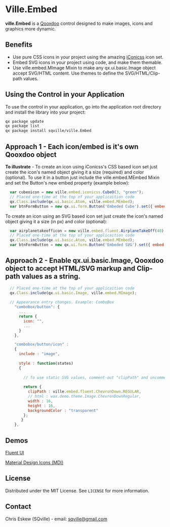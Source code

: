 <!-- ABOUT THE PROJECT -->
# Ville.Embed

**ville.Embed** is a [Qooxdoo](https://qooxdoo.org/) control designed to make images, icons and graphics more dynamic.

## Benefits

* Use pure CSS icons in your project using the amazing [iConicss](https://github.com/Viglino/iconicss) icon set.
* Embed SVG icons in your project using code, and make them themable.
* Use ville.embed.MImage Mixin to make any qx.ui.basic.Image object accept SVG/HTML content. Use themes to define the SVG/HTML/Clip-path values.

<!-- GETTING STARTED -->
## Using the Control in your Application

To use the control in your application, go into the application root directory and install the library into your project:

```sh
qx package update
qx package list
qx package install sqville/ville.Embed
```

## Approach 1 - Each icon/embed is it's own Qooxdoo object

**To illustrate** - To create an icon using iConicss's CSS based icon set just create the icon's named object giving it a size (required) and color (optional). To use it in a button just include the ville.embed.MEmbed Mixin and set the Button's new embed property (example below):

```js
  var cubeoicon = new ville.embed.iconicss.CubeO(3, "green");
  // Placed one-time at the top of your applicaition code
  qx.Class.include(qx.ui.basic.Atom, ville.embed.MEmbed);
  var btnFormButton = new qx.ui.form.Button('Embeded Cube').set({ embed : cubeoicon });
```

To create an icon using an SVG based icon set just create the icon's named object giving it a size (in px) and color (optional):

```js
  var airplanetakeofficon = new ville.embed.fluent.AirplaneTakeOff(40);
  // Placed one-time at the top of your applicaition code
  qx.Class.include(qx.ui.basic.Atom, ville.embed.MEmbed); 
  var btnFormButton = new qx.ui.form.Button('Embeded SVG').set({ embed : airplanetakeofficon });
```

## Approach 2 - Enable qx.ui.basic.Image, Qooxdoo object to accept HTML/SVG markup and Clip-path values as a string.

```js
  // Placed one-time at the top of your applicaition code
  qx.Class.include(qx.ui.basic.Image, ville.embed.MImage); 
  
  // Appearance entry changes. Example: ComboBox
    "combobox/button": {
      ...
      return {
        icon: "",
        ...
      }
    },

    "combobox/button/icon" :
    {
      include : "image",
    
      style : function(states)
      {        
        
        // To use static SVG values, comment-out "clipPath" and uncomment "html"
        
        return {
          clipPath : ville.embed.fluent.ChevronDown.REGULAR,
          // html : wax.demo.theme.Image.ChevronDownRegular,
          width : 16,
          height : 16,
          backgroundColor : "transparent"
        };
       }
    },

```

<!-- DEMO -->
## Demos

[Fluent UI](https://sqville.github.io/ville.Embed/published/webdemofui/)

[Material Design Icons (MDI)](https://sqville.github.io/ville.Embed/published/webdemomdi/)

<!-- LICENSE -->
## License

Distributed under the MIT License. See `LICENSE` for more information.

<!-- CONTACT -->
## Contact

Chris Eskew (SQville) - email: <sqville@gmail.com>

